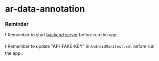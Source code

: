 # ar-data-annotation
### **Reminder**
:exclamation: Remember to start [backend server](https://github.com/yhch3n/ar-backend) before run the app.

:exclamation: Remember to update "API-FAKE-KEY" in `AndroidManifest.xml` before run the app.
